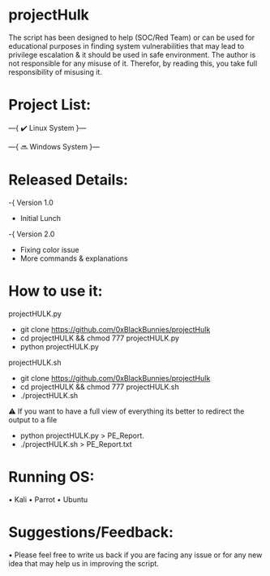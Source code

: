 # projectHulk
The script has been designed to help (SOC/Red Team) or can be used for educational purposes in finding system vulnerabilities that may lead to privilege escalation & it should be used in safe environment. The author is not responsible for any misuse of it. Therefor, by reading this, you take full responsibility of misusing it.

# Project List:
—{ ✔️ Linux System }—

—{ 🔜 Windows System }—

# Released Details:
-{ Version 1.0
- Initial Lunch

-{ Version 2.0
- Fixing color issue
- More commands & explanations 

# How to use it:
projectHULK.py
- git clone https://github.com/0xBlackBunnies/projectHulk
- cd projectHULK && chmod 777 projectHULK.py
- python projectHULK.py

projectHULK.sh
- git clone https://github.com/0xBlackBunnies/projectHulk
- cd projectHULK && chmod 777 projectHULK.sh
- ./projectHULK.sh

⚠️ If you want to have a full view of everything its better to redirect the output to a file
- python projectHULK.py > PE_Report.
- ./projectHULK.sh > PE_Report.txt

# Running OS:
 • Kali
 • Parrot
 • Ubuntu

# Suggestions/Feedback:
 • Please feel free to write us back if you are facing any issue or for any new idea that may help us in improving the script.
